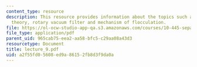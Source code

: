 ```yaml
---
content_type: resource
description: This resource provides information about the topics such as filtration
  theory, rotary vacuum filter and mechanism of flocculation.
file: https://ol-ocw-studio-app-qa.s3.amazonaws.com/courses/10-445-separation-processes-for-biochemical-products-summer-2005/a2f55fd05608ed9a86152fb8d3f9da0a_lecture_9.pdf
file_type: application/pdf
parent_uid: 965cab75-eea2-aa58-bfc5-c29aa08a43d3
resourcetype: Document
title: lecture_9.pdf
uid: a2f55fd0-5608-ed9a-8615-2fb8d3f9da0a
---
```

